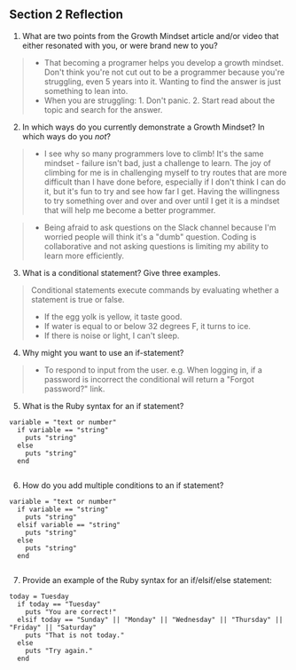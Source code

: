 ## Section 2 Reflection

1. What are two points from the Growth Mindset article and/or video that either resonated with you, or were brand new to you?
> - That becoming a programer helps you develop a growth mindset. Don't think you're not cut out to be a programmer because you're struggling, even 5 years into it. Wanting to find the answer is just something to lean into.
> - When you are struggling: 1. Don't panic. 2. Start read about the topic and search for the answer.

2. In which ways do you currently demonstrate a Growth Mindset? In which ways do you _not_?
> - I see why so many programmers love to climb! It's the same mindset - failure isn't bad, just a challenge to learn. The joy of climbing for me is in challenging myself to try routes that are more difficult than I have done before, especially if I don't think I can do it, but it's fun to try and see how far I get. Having the willingness to try something over and over and over until I get it is a mindset that will help me become a better programmer.

> - Being afraid to ask questions on the Slack channel because I'm worried people will think it's a "dumb" question. Coding is collaborative and not asking questions is limiting my ability to learn more efficiently.

3. What is a conditional statement? Give three examples.
> Conditional statements execute commands by evaluating whether a statement is true or false.
> - If the egg yolk is yellow, it taste good.
> - If water is equal to or below 32 degrees F, it turns to ice.
> - If there is noise or light, I can't sleep.

4. Why might you want to use an if-statement?
> - To respond to input from the user. e.g. When logging in, if a password is incorrect the conditional will return a "Forgot password?" link.

5. What is the Ruby syntax for an if statement?
```
variable = "text or number"
  if variable == "string"
    puts "string"
  else
    puts "string"
  end


```

6. How do you add multiple conditions to an if statement?
```
variable = "text or number"
  if variable == "string"
    puts "string"
  elsif variable == "string"
    puts "string"
  else
    puts "string"
  end


```

7. Provide an example of the Ruby syntax for an if/elsif/else statement:
```
today = Tuesday
  if today == "Tuesday"
    puts "You are correct!"
  elsif today == "Sunday" || "Monday" || "Wednesday" || "Thursday" || "Friday" || "Saturday"
    puts "That is not today."
  else
    puts "Try again."
  end
```
